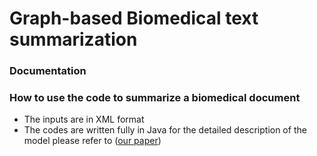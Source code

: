 # Graph-based Biomedical text summarization
### Documentation
### How to use the code to summarize a biomedical document
* The inputs are in XML format
* The codes are written fully in Java 
  for the detailed description of the model please refer to ([our paper](https://www.sciencedirect.com/science/article/pii/S1532046418301114)) 

